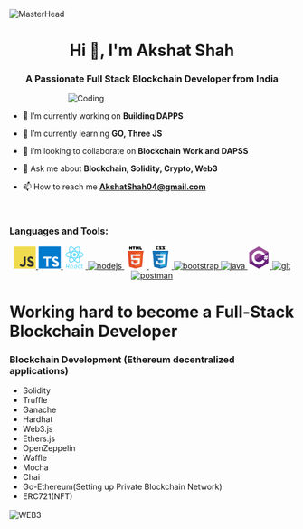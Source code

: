 ![MasterHead](https://feature.undp.org/beyond-bitcoin/assets/hxFnAcINBZ/block2.gif)
<h1 align="center">Hi 👋, I'm Akshat Shah</h1>
<h3 align="center">A Passionate Full Stack Blockchain Developer from India</h3>
<img align="right" alt="Coding" width="400" src="https://camo.githubusercontent.com/e20822b4282c07ffd010cd05f855a6561d3b62358ca9e607e4901288dd748fcb/68747470733a2f2f63646e2e6472696262626c652e636f6d2f75736572732f323133313939332f73637265656e73686f74732f343934383733362f74686f75676874776f726b732d6769665f6472696262626c652e676966">

<br />

- 🔭 I’m currently working on **Building DAPPS**

- 🌱 I’m currently learning **GO, Three JS**

- 👯 I’m looking to collaborate on **Blockchain Work and DAPSS**

- 💬 Ask me about **Blockchain, Solidity, Crypto, Web3**

- 📫 How to reach me **AkshatShah04@gmail.com**

<p align="left">
</p>


<br />
<h3 align="left">Languages and Tools:</h3>

<div style="display:inline_block" align="center">
    <a href="https://developer.mozilla.org/en-US/docs/Web/JavaScript" target="_blank" rel="noreferrer">
        <img src="https://raw.githubusercontent.com/devicons/devicon/master/icons/javascript/javascript-original.svg" alt="javascript" width="40" height="40" />
    </a>
    <a href="https://www.typescriptlang.org/" target="_blank" rel="noreferrer"> <img src="https://raw.githubusercontent.com/devicons/devicon/master/icons/typescript/typescript-original.svg" alt="typescript" width="40" height="40" /> </a>
    <a href="https://reactjs.org/" target="_blank" rel="noreferrer"> <img src="https://raw.githubusercontent.com/devicons/devicon/master/icons/react/react-original-wordmark.svg" alt="react" width="40" height="40" /> </a>
    <a href="https://nodejs.org" target="_blank" rel="noreferrer"> <img src="https://cdn.jsdelivr.net/gh/devicons/devicon/icons/nodejs/nodejs-original.svg" alt="nodejs" width="40" height="40" /> </a>
    <a href="https://www.w3.org/html/" target="_blank" rel="noreferrer"> <img src="https://raw.githubusercontent.com/devicons/devicon/master/icons/html5/html5-original-wordmark.svg" alt="html5" width="40" height="40" /> </a>
    <a href="https://www.w3schools.com/css/" target="_blank" rel="noreferrer"> <img src="https://raw.githubusercontent.com/devicons/devicon/master/icons/css3/css3-original-wordmark.svg" alt="css3" width="40" height="40" /> </a>
    <a href="https://getbootstrap.com" target="_blank" rel="noreferrer"> <img src="https://cdn.jsdelivr.net/gh/devicons/devicon/icons/bootstrap/bootstrap-original.svg" alt="bootstrap" width="40" height="40" /> </a>  
    <a href="https://www.java.com" target="_blank" rel="noreferrer"> <img src="https://cdn.jsdelivr.net/gh/devicons/devicon/icons/java/java-plain-wordmark.svg" alt="java" width="40" height="40" /> </a>    
    <a href="https://www.w3schools.com/cs/" target="_blank" rel="noreferrer"> <img src="https://raw.githubusercontent.com/devicons/devicon/master/icons/csharp/csharp-original.svg" alt="csharp" width="40" height="40" /> </a>      
    <a href="https://git-scm.com/" target="_blank" rel="noreferrer"> <img src="https://www.vectorlogo.zone/logos/git-scm/git-scm-icon.svg" alt="git" width="40" height="40" /> </a>      
    <a href="https://postman.com" target="_blank" rel="noreferrer"> <img src="https://www.vectorlogo.zone/logos/getpostman/getpostman-icon.svg" alt="postman" width="40" height="40" /> </a>    
</div>

  
# Working hard to become a Full-Stack Blockchain Developer  

### Blockchain Development (Ethereum decentralized applications)

- Solidity
- Truffle
- Ganache
- Hardhat
- Web3.js
- Ethers.js
- OpenZeppelin
- Waffle
- Mocha
- Chai
- Go-Ethereum(Setting up Private Blockchain Network)
- ERC721(NFT)

<img align="center" alt="WEB3" src="https://i0.wp.com/bitcoinke.io/wp-content/uploads/2022/01/Web-3.0-GIF-2.gif">
